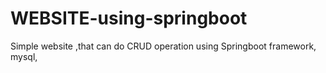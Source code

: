 # WEBSITE-using-springboot
Simple website ,that can do CRUD operation using Springboot framework, mysql, 

